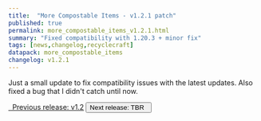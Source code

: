 ```yaml
---
title:  "More Compostable Items - v1.2.1 patch"
published: true
permalink: more_compostable_items_v1.2.1.html
summary: "Fixed compatibility with 1.20.3 + minor fix"
tags: [news,changelog,recyclecraft]
datapack: more_compostable_items
changelog: v1.2.1
---
```


Just a small update to fix compatibility issues with the latest updates. Also fixed a bug that I didn't catch until now.

<div class="btn-group">
    <a href="more_compostable_items_v1.1.html" role="button" class="btn btn-primary"><i class="fa fa-caret-left"></i>&nbsp; Previous release: v1.2</a>
    <button role="button" class="btn btn-default disabled">Next release: TBR &nbsp;<i class="fa fa-caret-right"></i> </button>
</div>